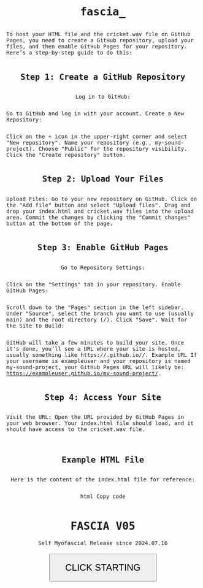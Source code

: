 # fascia_

To host your HTML file and the cricket.wav file on GitHub Pages, you need to create a GitHub repository, upload your files, and then enable GitHub Pages for your repository. Here’s a step-by-step guide to do this:

## Step 1: Create a GitHub Repository
Log in to GitHub:

Go to GitHub and log in with your account.
Create a New Repository:

Click on the + icon in the upper-right corner and select "New repository".
Name your repository (e.g., my-sound-project).
Choose "Public" for the repository visibility.
Click the "Create repository" button.

## Step 2: Upload Your Files
Upload Files:
Go to your new repository on GitHub.
Click on the "Add file" button and select "Upload files".
Drag and drop your index.html and cricket.wav files into the upload area.
Commit the changes by clicking the "Commit changes" button at the bottom of the page.

## Step 3: Enable GitHub Pages
Go to Repository Settings:

Click on the "Settings" tab in your repository.
Enable GitHub Pages:

Scroll down to the "Pages" section in the left sidebar.
Under "Source", select the branch you want to use (usually main) and the root directory (/).
Click "Save".
Wait for the Site to Build:

GitHub will take a few minutes to build your site. Once it's done, you’ll see a URL where your site is hosted, usually something like https://<username>.github.io/<repository-name>/.
Example URL
If your username is exampleuser and your repository is named my-sound-project, your GitHub Pages URL will likely be: https://exampleuser.github.io/my-sound-project/.
<br>
## Step 4: Access Your Site
Visit the URL:
Open the URL provided by GitHub Pages in your web browser.
Your index.html file should load, and it should have access to the cricket.wav file.

<br>

## Example HTML File
Here is the content of the index.html file for reference:

html
Copy code
<!DOCTYPE html>
<html lang="en">
<head>
    <meta charset="UTF-8">
    <meta name="viewport" content="width=device-width, initial-scale=1.0">
    <title>Self Myofascial Release Program</title>
    <style>
        body {
            display: flex;
            flex-direction: column;
            justify-content: flex-start;
            align-items: center;
            height: 100vh;
            margin: 0;
            padding-top: 20px; /* Adjust this value to move the content further up or down */
            font-family: 'Consolas', monospace;
        }
        #startButton {
            padding: 20px 40px;
            font-size: 24px;
            cursor: pointer;
            margin-top: 20px;
        }
        h1 {
            margin-bottom: 20px;
        }
        .status-line {
            display: flex;
            width: 100%;
            justify-content: flex-start;
            margin-bottom: 5px;
        }
        .status-label {
            min-width: 120px;
            display: inline-block;
        }
        #waitSecValue {
            font-size: 200px;
            color: red;
            position: fixed;
            bottom: 20px;
            text-align: center;
            width: 100%;
        }
    </style>
</head>
<body>
    <h1>FASCIA V05</h1>
    <div id="status">Self Myofascial Release since 2024.07.16</div>
    <div id="waitSecValue"></div>
    <button id="startButton">CLICK STARTING</button>
    <audio id="cricketSound" src="cricket.wav"></audio>
    <script>
        let loopCount = 0;
        const cricketSound = document.getElementById('cricketSound');
        cricketSound.volume = 0.25;  // Set volume to 25%
        let endTime;
        let countdownInterval;
        let timerStartTime;
        let pausedTime = 0;

        function playCricketSound(times = 1, interval = 500) {
            let count = 0;
            const playSound = () => {
                if (count < times) {
                    cricketSound.currentTime = 0;
                    cricketSound.play().then(() => {
                        console.log('Cricket sound played');
                    }).catch(error => {
                        console.error('Error playing sound:', error);
                    });
                    count++;
                    setTimeout(playSound, interval);
                }
            };
            playSound();
        }

        function startCountdown(duration, loopCount, display) {
            let timer = duration;
            timerStartTime = Date.now();
            countdownInterval = setInterval(() => {
                if (document.hidden) {
                    pausedTime = Date.now() - timerStartTime;
                    clearInterval(countdownInterval);
                    return;
                }

                if (pausedTime > 0) {
                    timer -= Math.floor(pausedTime / 1000);
                    pausedTime = 0;
                    timerStartTime = Date.now();
                }

                const seconds = parseInt(timer % 60, 10);
                const currentTime = new Date().toTimeString().split(' ')[0];
                document.getElementById('waitSecValue').textContent = `${seconds}`;

                display.innerHTML = `
                    <div class="status-line"><span class="status-label">Step:</span> <span>${loopCount}/60</span></div>
                    <div class="status-line"><span class="status-label">Current_time:</span> <span>${currentTime}</span></div>
                    <div class="status-line"><span class="status-label">End_time:</span> <span>${endTime}</span></div>
                `;

                if (--timer < 0) {
                    clearInterval(countdownInterval);
                    if (loopCount < 59) {
                        showAlert();
                    } else {
                        playCricketSound(5, 1000); // Play cricket sound 5 times, 1 second apart
                        document.getElementById('status').innerHTML = '<div class="status-line"><span class="status-label">Total time out:</span> <span>Alerting Finished</span></div>';
                    }
                }
            }, 1000);
        }

        function showAlert() {
            playCricketSound();
            loopCount++;
            startCountdown(59, loopCount, document.getElementById('status'));
        }

        function calculateEndTime() {
            const now = new Date();
            now.setMinutes(now.getMinutes() + 60);
            endTime = now.toTimeString().split(' ')[0]; // Get HH:MM:SS format
        }

        document.getElementById('startButton').addEventListener('click', () => {
            alert('Please set your device volume to 25% for optimal experience.');
            calculateEndTime();
            playCricketSound(1, 1000); // Play cricket sound 1 time, 1 second apart
            setTimeout(() => {
                showAlert();
                document.getElementById('startButton').style.display = 'none';
            }, 1000); // Delay to ensure the first sound is heard
        });

        document.addEventListener('visibilitychange', () => {
            if (!document.hidden && countdownInterval) {
                const remainingTime = parseInt(document.getElementById('waitSecValue').textContent, 10);
                startCountdown(remainingTime, loopCount, document.getElementById('status'));
            }
        });
    </script>
</body>
</html>
Notes:
The above code assumes that your HTML and cricket.wav files are in the same directory.
Make sure the filenames match exactly, including the extension.
After following these steps, your site should be live on GitHub Pages, and you can access it via the provided URL. This will allow you to test your webpage on any device with an internet connection.
